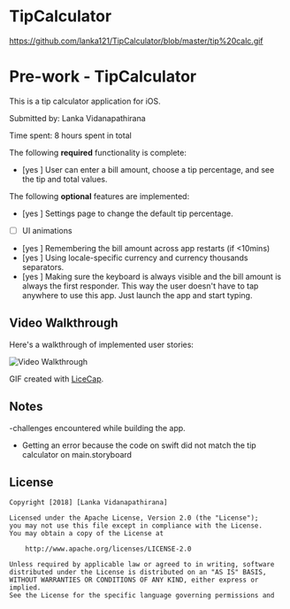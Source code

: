 # TipCalculator
https://github.com/lanka121/TipCalculator/blob/master/tip%20calc.gif
# Pre-work - TipCalculator

This is a tip calculator application for iOS.

Submitted by: Lanka Vidanapathirana

Time spent: 8 hours spent in total


The following **required** functionality is complete:

* [yes ] User can enter a bill amount, choose a tip percentage, and see the tip and total values.

The following **optional** features are implemented:
* [yes ] Settings page to change the default tip percentage.
* [ ] UI animations
* [yes ] Remembering the bill amount across app restarts (if <10mins)
* [yes ] Using locale-specific currency and currency thousands separators.
* [yes ] Making sure the keyboard is always visible and the bill amount is always the first responder. This way the user doesn't have to tap anywhere to use this app. Just launch the app and start typing.



## Video Walkthrough 

Here's a walkthrough of implemented user stories:

<img src='http://i.imgur.com/link/to/your/gif/file.gif' title='Video Walkthrough' width='' alt='Video Walkthrough' />

GIF created with [LiceCap](http://www.cockos.com/licecap/).

## Notes

-challenges encountered while building the app.
* Getting an error because the code on swift did not match the tip calculator on main.storyboard

## License

    Copyright [2018] [Lanka Vidanapathirana]

    Licensed under the Apache License, Version 2.0 (the "License");
    you may not use this file except in compliance with the License.
    You may obtain a copy of the License at

        http://www.apache.org/licenses/LICENSE-2.0

    Unless required by applicable law or agreed to in writing, software
    distributed under the License is distributed on an "AS IS" BASIS,
    WITHOUT WARRANTIES OR CONDITIONS OF ANY KIND, either express or implied.
    See the License for the specific language governing permissions and
